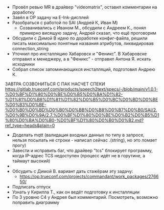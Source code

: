 * Провёл ревью MR в драйвер "videomatrix", оставил комментарии на доработку
* Завёл в OP задачу на E-Ink-дисплей
* Разобраться с работой по SAI (Андрей К, Иван М)
	* Созванивались с Иваном М., обсудили с Андреем К., понял примерно висящую задачу, Андрей сказал, что ещё проговорим
* Обсудили с Димой В идею по доработке конфиг-файла, решили писать максимально понятные названия атрибутов, ликвидировав connection_string
* Уточнил про инсталляцию Хабаровск и "Феникс". В Хабаровске отправил к менеджеру, а в "Феникс" - отправил Антона Я. искать исходники
* Собрал список запоминающихся инсталляций, подготовил Андрею К.
	
ЗАВТРА СОЗВОНИТЬСЯ С ПАК НАСЧЕТ СПЕКИ
https://gitlab.trueconf.com/products/speech2text/specs/-/blob/main/v1.0.1-%D0%BF%D1%80%D0%BE%D0%B5%D0%BA%D1%82-%D1%81%D0%B8%D1%81%D1%82%D0%B5%D0%BC%D0%BD%D0%BE%D0%B3%D0%BE-%D0%B0%D0%BD%D0%B0%D0%BB%D0%B8%D0%B7%D0%B0/SAI/2.%D0%9B%D0%9A/2.7.%D0%BF%D1%80%D0%BE%D0%B2%D0%B5%D1%80%D0%BA%D0%B0-%D0%BF%D1%80%D0%B0%D0%B2.md?ref_type=heads&plain=0

* Доделать mqtt (валидация входных данных по типу в запросе, нельзя посылать не строки - написал сейчас .(string), но это ломает прогу)
* Завести и исправить баг, что драйвер "tcs" блокирует программу, когда IP-адрес TCS недоступен (процесс идёт не в горутине, а таймаут высокий)
* 
* Обсудить с Димой В. вариант дать стажёрам эту задачу:
	* https://op.trueconf.com/projects/commandant/work_packages/276650/
* Подписать отпуск
* Узнать у Кирилла Т., как он ведёт подготовку к инсталляции
* По 3 уровню С4 у Андрея был комментарий. Посмотреть, возможно поправить диаграмму